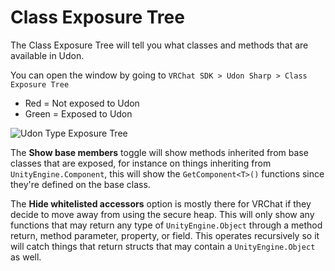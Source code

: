 # Class Exposure Tree

The Class Exposure Tree will tell you what classes and methods that are available in Udon.

You can open the window by going to `VRChat SDK > Udon Sharp > Class Exposure Tree`

- Red = Not exposed to Udon
- Green = Exposed to Udon

![Udon Type Exposure Tree](/images/type-exposure-tree.png)

The **Show base members** toggle will show methods inherited from base classes that are exposed, for instance on things inheriting from `UnityEngine.Component`, this will show the `GetComponent<T>()` functions since they're defined on the base class.

The **Hide whitelisted accessors** option is mostly there for VRChat if they decide to move away from using the secure heap. This will only show any functions that may return any type of `UnityEngine.Object` through a method return, method parameter, property, or field. This operates recursively so it will catch things that return structs that may contain a `UnityEngine.Object` as well.
